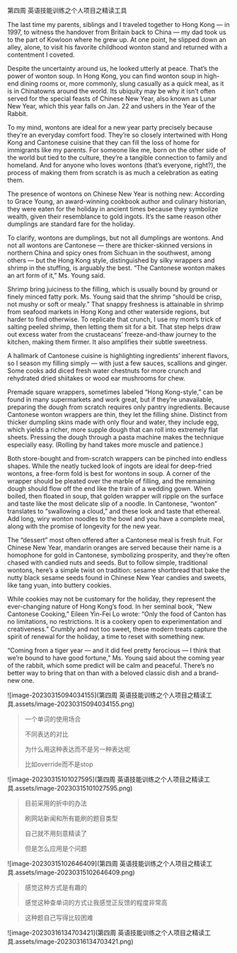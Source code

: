 第四周 英语技能训练之个人项目之精读工具

The last time my parents, siblings and I traveled together to Hong Kong — in 1997, to witness the handover from Britain back to China — my dad took us to the part of Kowloon where he grew up. At one point, he slipped down an alley, alone, to visit his favorite childhood wonton stand and returned with a contentment I coveted.

Despite the uncertainty around us, he looked utterly at peace. That’s the power of wonton soup.
In Hong Kong, you can find wonton soup in high-end dining rooms or, more commonly, slung casually as a quick meal, as it is in Chinatowns around the world. Its ubiquity may be why it isn’t often served for the special feasts of Chinese New Year, also known as Lunar New Year, which this year falls on Jan. 22 and ushers in the Year of the Rabbit.

To my mind, wontons are ideal for a new year party precisely because they’re an everyday comfort food. They’re so closely intertwined with Hong Kong and Cantonese cuisine that they can fill the loss of home for immigrants like my parents. For someone like me, born on the other side of the world but tied to the culture, they’re a tangible connection to family and homeland. And for anyone who loves wontons (that’s everyone, right?), the process of making them from scratch is as much a celebration as eating them.

The presence of wontons on Chinese New Year is nothing new: According to Grace Young, an award-winning cookbook author and culinary historian, they were eaten for the holiday in ancient times because they symbolize wealth, given their resemblance to gold ingots. It’s the same reason other dumplings are standard fare for the holiday.

To clarify, wontons are dumplings, but not all dumplings are wontons. And not all wontons are Cantonese — there are thicker-skinned versions in northern China and spicy ones from Sichuan in the southwest, among others — but the Hong Kong style, distinguished by silky wrappers and shrimp in the stuffing, is arguably the best. “The Cantonese wonton makes an art form of it,” Ms. Young said.

Shrimp bring juiciness to the filling, which is usually bound by ground or finely minced fatty pork. Ms. Young said that the shrimp “should be crisp, not mushy or soft or mealy.” That snappy freshness is attainable in shrimp from seafood markets in Hong Kong and other waterside regions, but harder to find otherwise. To replicate that crunch, I use my mom’s trick of salting peeled shrimp, then letting them sit for a bit. That step helps draw out excess water from the crustaceans’ freeze-and-thaw journey to the kitchen, making them firmer. It also amplifies their subtle sweetness.

A hallmark of Cantonese cuisine is highlighting ingredients’ inherent flavors, so I season my filling simply — with just a few sauces, scallions and ginger. Some cooks add diced fresh water chestnuts for more crunch and rehydrated dried shiitakes or wood ear mushrooms for chew.

Premade square wrappers, sometimes labeled “Hong Kong-style,” can be found in many supermarkets and work great, but if they’re unavailable, preparing the dough from scratch requires only pantry ingredients. Because Cantonese wonton wrappers are thin, they let the filling shine. Distinct from thicker dumpling skins made with only flour and water, they include egg, which yields a richer, more supple dough that can roll into extremely flat sheets. Pressing the dough through a pasta machine makes the technique especially easy. (Rolling by hand takes more muscle and patience.)

Both store-bought and from-scratch wrappers can be pinched into endless shapes. While the neatly tucked look of ingots are ideal for deep-fried wontons, a free-form fold is best for wontons in soup. A corner of the wrapper should be pleated over the marble of filling, and the remaining dough should flow off the end like the train of a wedding gown. When boiled, then floated in soup, that golden wrapper will ripple on the surface and taste like the most delicate slip of a noodle. In Cantonese, “wonton” translates to “swallowing a cloud,” and these look and taste that ethereal. Add long, wiry wonton noodles to the bowl and you have a complete meal, along with the promise of longevity for the new year.

The “dessert” most often offered after a Cantonese meal is fresh fruit. For Chinese New Year, mandarin oranges are served because their name is a homophone for gold in Cantonese, symbolizing prosperity, and they’re often chased with candied nuts and seeds. But to follow simple, traditional wontons, here’s a simple twist on tradition: sesame shortbread that bake the nutty black sesame seeds found in Chinese New Year candies and sweets, like tang yuan, into buttery cookies.

While cookies may not be customary for the holiday, they represent the ever-changing nature of Hong Kong’s food. In her seminal book, “New Cantonese Cooking,” Eileen Yin-Fei Lo wrote: “Only the food of Canton has no limitations, no restrictions. It is a cookery open to experimentation and creativeness.” Crumbly and not too sweet, these modern treats capture the spirit of renewal for the holiday, a time to reset with something new.

“Coming from a tiger year — and it did feel pretty ferocious — I think that we’re bound to have good fortune,” Ms. Young said about the coming year of the rabbit, which some predict will be calm and peaceful. There’s no better way to bring that on than with a beloved classic dish and a brand-new one.

![image-20230315094034155](第四周 英语技能训练之个人项目之精读工具.assets/image-20230315094034155.png)

> 一个单词的使用场合
>
> 不同表达的对比
>
> 为什么用这种表达而不是另一种表达呢
>
> 比如override而不是stop



![image-20230315101027595](第四周 英语技能训练之个人项目之精读工具.assets/image-20230315101027595.png)

> 目前采用的折中的办法
>
> 刷网站新闻和所有能刷的题目类型
>
> 自己就不用刻意精读了
>
> 但是怎么应用是个问题





![image-20230315102646409](第四周 英语技能训练之个人项目之精读工具.assets/image-20230315102646409.png)

> 感觉这种方式是有趣的
>
> 感觉这种查单词的方式让我感觉正反馈的程度非常高



> 这种题自己写得比较困难

![image-20230316134703421](第四周 英语技能训练之个人项目之精读工具.assets/image-20230316134703421.png)



